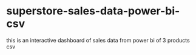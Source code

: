 # superstore-sales-data-power-bi-csv
this is an interactive dashboard of sales data from power bi of 3 products csv
